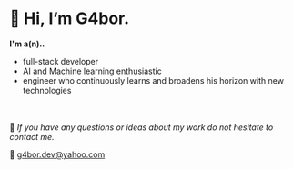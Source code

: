 # 👋 Hi, I’m G4bor.

**I'm a(n)..**
- full-stack developer
- AI and Machine learning enthusiastic
- engineer who continuously learns and broadens his horizon with new technologies

<br/><br/>
:speech_balloon: *If you have any questions or ideas about my work do not hesitate to contact me.*

:email: g4bor.dev@yahoo.com
